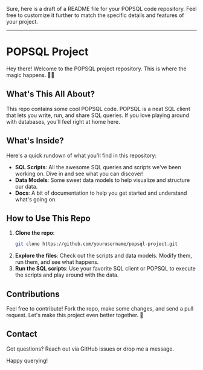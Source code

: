 Sure, here is a draft of a README file for your POPSQL code repository. Feel free to customize it further to match the specific details and features of your project.

---

# POPSQL Project

Hey there! Welcome to the POPSQL project repository. This is where the magic happens. 🎩✨

## What's This All About?

This repo contains some cool POPSQL code. POPSQL is a neat SQL client that lets you write, run, and share SQL queries. If you love playing around with databases, you'll feel right at home here.

## What's Inside?

Here's a quick rundown of what you'll find in this repository:

- **SQL Scripts**: All the awesome SQL queries and scripts we've been working on. Dive in and see what you can discover!
- **Data Models**: Some sweet data models to help visualize and structure our data.
- **Docs**: A bit of documentation to help you get started and understand what's going on.

## How to Use This Repo

1. **Clone the repo**:
    ```sh
    git clone https://github.com/yourusername/popsql-project.git
    ```
2. **Explore the files**: Check out the scripts and data models. Modify them, run them, and see what happens.
3. **Run the SQL scripts**: Use your favorite SQL client or POPSQL to execute the scripts and play around with the data.

## Contributions

Feel free to contribute! Fork the repo, make some changes, and send a pull request. Let's make this project even better together. 🎉

## Contact

Got questions? Reach out via GitHub issues or drop me a message.

Happy querying!
